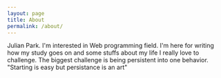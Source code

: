 ```yaml
---
layout: page
title: About
permalink: /about/
---
```


Julian Park. I'm interested in Web programming field.
I'm here for writing how my study goes on and some stuffs about my life
I really love to challenge. The biggest challenge is being persistent into one behavior.
"Starting is easy but persistance is an art"

